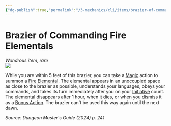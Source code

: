 ```yaml
---
{"dg-publish":true,"permalink":"/3-mechanics/cli/items/brazier-of-commanding-fire-elementals-xdmg/","tags":["ttrpg-cli/compendium/src/5e/xdmg","ttrpg-cli/item/rarity/rare"],"noteIcon":""}
---
```


# Brazier of Commanding Fire Elementals
*Wondrous item, rare*  
![](3-Mechanics/CLI/items/img/brazier-of-commanding-fire-elementals.webp#right)


While you are within 5 feet of this brazier, you can take a [Magic](3-Mechanics/CLI/rules/actions.md#Magic) action to summon a [Fire Elemental](3-Mechanics/CLI/bestiary/elemental/fire-elemental-xmm.md). The elemental appears in an unoccupied space as close to the brazier as possible, understands your languages, obeys your commands, and takes its turn immediately after you on your [Initiative](3-Mechanics/CLI/rules/variant-rules/initiative-xphb.md) count. The elemental disappears after 1 hour, when it dies, or when you dismiss it as a [Bonus Action](3-Mechanics/CLI/rules/variant-rules/bonus-action-xphb.md). The brazier can't be used this way again until the next dawn.

*Source: Dungeon Master's Guide (2024) p. 241*
